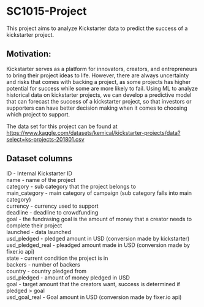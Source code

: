 # SC1015-Project
This project aims to analyze Kickstarter data to predict the success of a kickstarter project. 

## Motivation: 
Kickstarter serves as a platform for innovators, creators, and entrepreneurs to bring their project ideas to life. However, there are always uncertainty and risks that comes with backing a project, as some projects has higher potential for success while some are more likely to fail. Using ML to analyze historical data on kickstarter projects, we can develop a predictive model that can forecast the success of a kickstarter project, so that investors or supporters can have better decision making when it comes to choosing which project to support.

The data set for this project can be found at https://www.kaggle.com/datasets/kemical/kickstarter-projects/data?select=ks-projects-201801.csv 

## Dataset columns
ID - Internal Kickstarter ID <br>
name - name of the project<br>
category - sub category that the project belongs to<br>
main_category - main category of campaign (sub category falls into main category)<br>
currency - currency used to support<br>
deadline - deadline to crowdfunding<br>
goal - the fundrasing goal is the amount of money that a creator needs to complete their project<br>
launched - data launched<br>
usd_pledged - pledged amount in USD (conversion made by kickstarter)<br>
usd_pledged_real - pleadged amount made in USD (conversion made by fixer.io api)<br>
state - current condition the project is in<br>
backers - number of backers <br>
country - country pledged from <br>
usd_pledged - amount of money pledged in USD<br>
goal - target amount that the creators want, success is determined if pledged > goal<br>
usd_goal_real - Goal amount in USD (conversion made by fixer.io api)<br>

